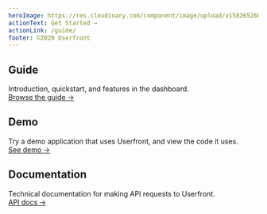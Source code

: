```yaml
---
heroImage: https://res.cloudinary.com/component/image/upload/v1582652683/circle_400_light_jrgbjq.png
actionText: Get Started →
actionLink: /guide/
footer: ©2020 Userfront
---
```


<div class="features">
  <div class="feature">
    <h2>Guide</h2>
    <p>
      Introduction, quickstart, and features in the dashboard.
      <br>
      <a href="/guide/">Browse the guide →</a>
    </p>
  </div>
  <div class="feature">
    <h2>Demo</h2>
    <p>
      Try a demo application that uses Userfront, and view the code it uses.
      <br>
      <a href="https://userfront.dev">See demo →</a>
    </p>
  </div>
  <div class="feature">
    <h2>Documentation</h2>
    <p>
      Technical documentation for making API requests to Userfront.
      <br>
      <a href="https://userfront.com/docs">API docs →</a>
    </p>
  </div>
</div>
